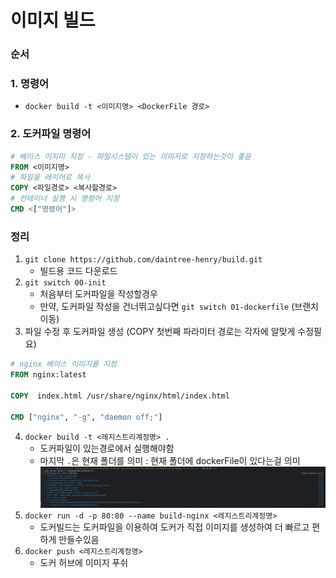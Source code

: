 # 이미지 빌드

### 순서


### 1. 명령어
- `docker build -t <이미지명> <DockerFile 경로>`

### 2. 도커파일 명령어
```dockerfile
# 베이스 이지미 지정 - 파일시스템이 있는 이미지로 지정하는것이 좋음
FROM <이미지명> 
# 파일을 레이어로 복사
COPY <파일경로> <복사할경로>
# 컨테이너 실행 시 명령어 지정
CMD <["명령어"]>
```

### 정리
1. `git clone https://github.com/daintree-henry/build.git`
    - 빌드용 코드 다운로드
2. `git switch 00-init`
    - 처음부터 도커파일을 작성할경우
    - 만약, 도커파일 작성을 건너뛰고싶다면 `git switch 01-dockerfile` (브랜치이동)
3. 파일 수정 후 도커파일 생성 (COPY 첫번째 파라미터 경로는 각자에 알맞게 수정필요)
```dockerfile
# nginx 베이스 이미지를 지정
FROM nginx:latest

COPY  index.html /usr/share/nginx/html/index.html

CMD ["nginx", "-g", "daemon off;"]

```
4. `docker build -t <레지스트리계정명> .`
    - 도커파일이 있는경로에서 실행해야함
    - 마지막 `.`은 현재 폴더를 의미 : 현재 폴더에 dockerFile이 있다는걸 의미![img.png](png/02-이미지빌드-성공.png)
5. `docker run -d -p 80:80 --name build-nginx <레지스트리계정명>`
   - 도커빌드는 도커파일을 이용하여 도커가 직접 이미지를 생성하여 더 빠르고 편하게 만들수있음
6. `docker push <레지스트리계정명>`
   - 도커 허브에 이미지 푸쉬

